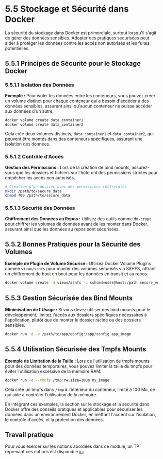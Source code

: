 # 5.5 Stockage et Sécurité dans Docker

La sécurité du stockage dans Docker est primordiale, surtout lorsqu'il s'agit de gérer des données sensibles. Adopter des pratiques sécurisées peut aider à protéger les données contre les accès non autorisés et les fuites potentielles.

## 5.5.1 Principes de Sécurité pour le Stockage Docker

### 5.5.1.1 Isolation des Données

**Exemple :** Pour isoler les données entre les conteneurs, vous pouvez créer un volume distinct pour chaque conteneur qui a besoin d'accéder à des données sensibles, assurant ainsi qu'aucun conteneur ne puisse accéder aux données d'un autre.

```bash
docker volume create data_container1
docker volume create data_container2
```

Cela crée deux volumes distincts, `data_container1` et `data_container2`, qui peuvent être montés dans des conteneurs spécifiques, assurant une isolation des données.

### 5.5.1.2 Contrôle d'Accès

**Gestion des Permissions :** Lors de la création de bind mounts, assurez-vous que les dossiers et fichiers sur l'hôte ont des permissions strictes pour empêcher les accès non autorisés.

```bash
# Création d'un dossier avec des permissions restreintes
mkdir /path/to/secure_data
chmod 700 /path/to/secure_data
```

### 5.5.1.3 Sécurité des Données

**Chiffrement des Données au Repos :** Utilisez des outils comme `dm-crypt` pour chiffrer les volumes de données avant de les monter dans Docker, assurant ainsi que les données au repos sont sécurisées.

## 5.5.2 Bonnes Pratiques pour la Sécurité des Volumes

**Exemple de Plugin de Volume Sécurisé :** Utilisez Docker Volume Plugins comme `vieux/sshfs` pour monter des volumes sécurisés via SSHFS, offrant un chiffrement de bout en bout pour les données en transit et au repos.

```bash
docker volume create -d vieux/sshfs -o sshcmd=user@host:/path secure_volume
```

## 5.5.3 Gestion Sécurisée des Bind Mounts

**Minimisation de l'Usage :** Si vous devez utiliser des bind mounts pour le développement, limitez l'accès aux dossiers spécifiques nécessaires à l'application, plutôt que de monter le dossier racine ou des dossiers sensibles.

```bash
docker run -d -v /path/to/app/config:/app/config app_image
```

## 5.5.4 Utilisation Sécurisée des Tmpfs Mounts

**Exemple de Limitation de la Taille :** Lors de l'utilisation de tmpfs mounts pour des données temporaires, vous pouvez limiter la taille du tmpfs pour éviter l'utilisation excessive de la mémoire RAM.

```bash
docker run -d --tmpfs /tmp:rw,size=100m my_image
```

Cela crée un tmpfs dans `/tmp` à l'intérieur du conteneur, limité à 100 Mo, ce qui aide à contrôler l'utilisation de la mémoire.

En intégrant ces exemples, la section sur le stockage et la sécurité dans Docker offre des conseils pratiques et applicables pour sécuriser les données dans un environnement Docker, en mettant l'accent sur l'isolation, le contrôle d'accès, et la protection des données.

## Travail pratique

Pour vous exercer sur les notions abordées dans ce module, un TP reprenant ces notions est disponible <a href='./5.6-Travail-Pratique.md'>ici</a>